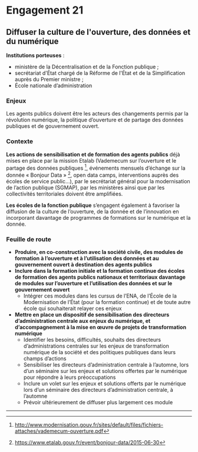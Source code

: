 # Engagement 21

## Diffuser la culture de l'ouverture, des données et du numérique

**Institutions porteuses** :
- ministère de la Décentralisation et de la Fonction publique ;
- secrétariat d'État chargé de la Réforme de l'État et de la Simplification auprès du Premier ministre ;
- École nationale d’administration

### Enjeux

Les agents publics doivent être les acteurs des changements permis par la révolution numérique, la politique d’ouverture et de partage des données publiques et de gouvernement ouvert.

### Contexte

**Les actions de sensibilisation et de formation des agents publics** déjà mises en place par la mission Etalab (Vademecum sur l’ouverture et le partage des données publiques [^1], événements mensuels d’échange sur la donnée « Bonjour Data » [^2], open data camps, interventions auprès des écoles de service public…), par le secrétariat général pour la modernisation de l’action publique (SGMAP), par les ministères ainsi que par les collectivités territoriales doivent être amplifiées.

**Les écoles de la fonction publique** s’engagent également à favoriser la diffusion de la culture de l’ouverture, de la donnée et de l’innovation en incorporant davantage de programmes de formations sur le numérique et la donnée.

### Feuille de route

- **Produire, en co-construction avec la société civile, des modules de formation à l’ouverture et à l’utilisation des données et au gouvernement ouvert à destination des agents publics**
- **Inclure dans la formation initiale et la formation continue des écoles de formation des agents publics nationaux et territoriaux davantage de modules sur l’ouverture et l’utilisation des données et sur le gouvernement ouvert**
    - Intégrer ces modules dans les cursus de l’ENA, de l’École de la Modernisation de l’État (pour la formation continue) et de toute autre école qui souhaiterait relayer ces enjeux
- **Mettre en place un dispositif de sensibilisation des directeurs d’administration centrale aux enjeux du numérique, et d’accompagnement à la mise en œuvre de projets de transformation numérique**
    - Identifier les besoins, difficultés, souhaits des directeurs d’administrations centrales sur les enjeux de transformation numérique de la société et des politiques publiques dans leurs champs d’actions
    - Sensibiliser les directeurs d’administration centrale à l’automne, lors d’un séminaire sur les enjeux et solutions offertes par le numérique pour répondre à leurs préoccupations
    - Inclure un volet sur les enjeux et solutions offerts par le numérique lors d’un séminaire des directeurs d’administration centrale, à l’automne
    - Prévoir ultérieurement de diffuser plus largement ces module

----

[^1]: http://www.modernisation.gouv.fr/sites/default/files/fichiers-attaches/vademecum-ouverture.pdf

[^2]: https://www.etalab.gouv.fr/event/bonjour-data/2015-06-30
